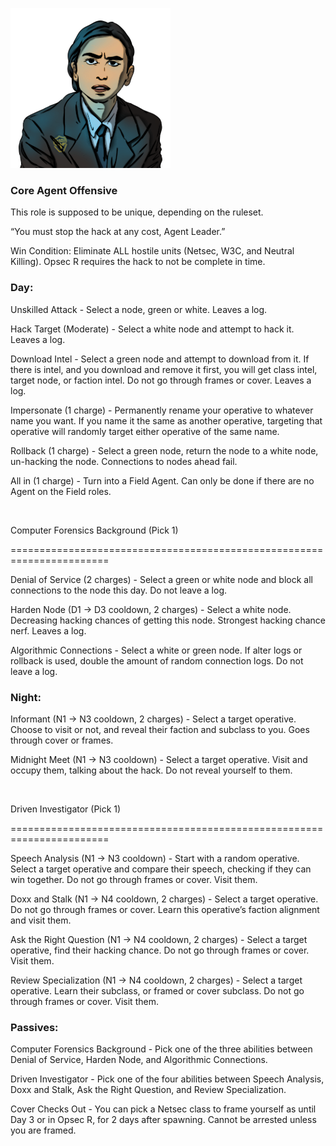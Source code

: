 ![agentleader.png](Images/agentleader.png)

### **Core Agent Offensive**

This role is supposed to be unique, depending on the ruleset.

“You must stop the hack at any cost, Agent Leader.”

Win Condition: Eliminate ALL hostile units (Netsec, W3C, and Neutral Killing). Opsec R requires the hack to not be complete in time.

### **Day:**

Unskilled Attack - Select a node, green or white. Leaves a log.

Hack Target (Moderate) - Select a white node and attempt to hack it. Leaves a log.

Download Intel - Select a green node and attempt to download from it. If there is intel, and you download and remove it first, you will get class intel, target node, or faction intel. Do not go through frames or cover. Leaves a log.

Impersonate (1 charge) - Permanently rename your operative to whatever name you want. If you name it the same as another operative, targeting that operative will randomly target either operative of the same name.

Rollback (1 charge) - Select a green node, return the node to a white node, un-hacking the node. Connections to nodes ahead fail.

All in (1 charge) - Turn into a Field Agent. Can only be done if there are no Agent on the Field roles.

<br>

Computer Forensics Background (Pick 1)

=======================================================================

Denial of Service (2 charges) - Select a green or white node and block all connections to the node this day. Do not leave a log.

Harden Node (D1 -> D3 cooldown, 2 charges) - Select a white node. Decreasing hacking chances of getting this node. Strongest hacking chance nerf. Leaves a log.

Algorithmic Connections - Select a white or green node. If alter logs or rollback is used, double the amount of random connection logs. Do not leave a log.

### **Night:**

Informant (N1 -> N3 cooldown, 2 charges) - Select a target operative. Choose to visit or not, and reveal their faction and subclass to you. Goes through cover or frames.

Midnight Meet (N1 -> N3 cooldown) - Select a target operative. Visit and occupy them, talking about the hack. Do not reveal yourself to them.

<br>

Driven Investigator (Pick 1)

=======================================================================

Speech Analysis (N1 -> N3 cooldown) - Start with a random operative. Select a target operative and compare their speech, checking if they can win together. Do not go through frames or cover. Visit them.

Doxx and Stalk (N1 -> N4 cooldown, 2 charges) - Select a target operative. Do not go through frames or cover. Learn this operative’s faction alignment and visit them.

Ask the Right Question (N1 -> N4 cooldown, 2 charges) - Select a target operative, find their hacking chance. Do not go through frames or cover. Visit them.

Review Specialization (N1 -> N4 cooldown, 2 charges) - Select a target operative. Learn their subclass, or framed or cover subclass. Do not go through frames or cover. Visit them.

### **Passives:**

Computer Forensics Background - Pick one of the three abilities between Denial of Service, Harden Node, and Algorithmic Connections.

Driven Investigator - Pick one of the four abilities between Speech Analysis, Doxx and Stalk, Ask the Right Question, and Review Specialization.

Cover Checks Out - You can pick a Netsec class to frame yourself as until Day 3 or in Opsec R, for 2 days after spawning. Cannot be arrested unless you are framed.